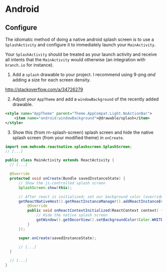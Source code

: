 # Android

## Configure

The idiomatic method of doing a
native android splash screen is to use a `SplashActivity` and configure it
to immediately launch your `MainActivity`.

Your `SplashActivity` should be treated as your launch activity and receive
all intents that the `MainActivity` would otherwise (an integration with
`branch.io` for instance).

1. Add a `splash` drawable to your project. I recommend using 9-png _and_ adding a size for each screen density.

http://stackoverflow.com/a/34726279

2. Adjust your `AppTheme` and add a `windowBackground` of the recently added drawable.

```xml
<style name="AppTheme" parent="Theme.AppCompat.Light.NoActionBar">
    <item name="android:windowBackground">@drawable/splash</item>
</style>
```

3. Show this (from rn-splash-screen) splash screen and hide
   the native splash screen (from your modified theme) in `onCreate`.

```java
import com.mehcode.reactnative.splashscreen.SplashScreen;
// [...]

public class MainActivity extends ReactActivity {
  // [...]

  @Override
  protected void onCreate(Bundle savedInstanceState) {
      // Show the js-controlled splash screen
      SplashScreen.show(this);

      // After react is initialized; set our background color (override splash screen theme)
      getReactNativeHost().getReactInstanceManager().addReactInstanceEventListener(new ReactInstanceManager.ReactInstanceEventListener() {
          @Override
          public void onReactContextInitialized(ReactContext context) {
              // Hide the native splash screen
              getWindow().getDecorView().setBackgroundColor(Color.WHITE);
          }
      });

      super.onCreate(savedInstanceState);

      // [...]
  }

  // [...]
}
```
